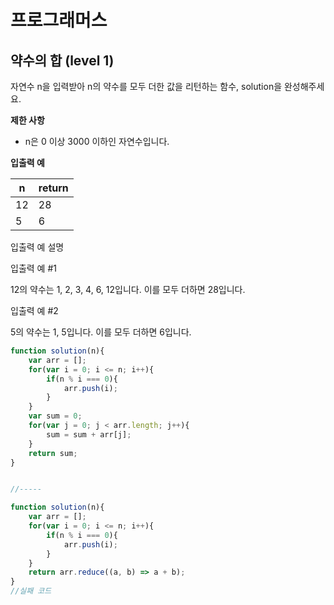 # 프로그래머스



## 약수의 합 (level 1)

자연수 n을 입력받아 n의 약수를 모두 더한 값을 리턴하는 함수, solution을 완성해주세요.



**제한 사항**

* n은 0 이상 3000 이하인 자연수입니다.



**입출력 예**

| n    | return |
| ---- | ------ |
| 12   | 28     |
| 5    | 6      |



입출력 예 설명



입출력 예 #1

12의 약수는 1, 2, 3, 4, 6, 12입니다. 이를 모두 더하면 28입니다.



입출력 예 #2

5의 약수는 1, 5입니다. 이를 모두 더하면 6입니다.



```javascript
function solution(n){
    var arr = [];
    for(var i = 0; i <= n; i++){
        if(n % i === 0){
            arr.push(i);
        }
    }
    var sum = 0;
    for(var j = 0; j < arr.length; j++){
        sum = sum + arr[j];
    }
    return sum;
}


//-----

function solution(n){
    var arr = [];
    for(var i = 0; i <= n; i++){
        if(n % i === 0){
            arr.push(i);
        }
    }
    return arr.reduce((a, b) => a + b);
}
//실패 코드
```

